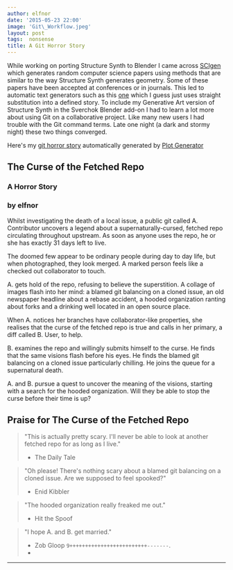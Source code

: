 ```yaml
---
author: elfnor
date: '2015-05-23 22:00'
image: 'Git\_Workflow.jpeg'
layout: post
tags:  nonsense
title: A Git Horror Story
---
```


While working on porting Structure Synth to Blender I came across [SCIgen](http://pdos.csail.mit.edu/scigen/) which generates random computer science papers using methods that are similar to the way Structure Synth generates geometry. Some of these papers have been accepted at conferences or in journals. This led to automatic text generators such as this [one](http://www.plot-generator.org.uk/) which I guess just uses straight substitution into a defined story. To include my Generative Art version of Structure Synth in the Sverchok Blender add-on I had to learn a lot more about using Git on a collaborative project. Like many new users I had trouble with the Git command terms. Late one night (a dark and stormy night) these two things converged.

Here\'s my [git horror story](http://www.plot-generator.org.uk/lbs9ew/curse-of-fetched-repo.html) automatically generated by [Plot Generator](http://www.plot-generator.org.uk/)

## The Curse of the Fetched Repo

### A Horror Story

### by elfnor

Whilst investigating the death of a local issue, a public git called A. Contributor uncovers a legend about a supernaturally-cursed, fetched repo circulating throughout upstream. As soon as anyone uses the repo, he or she has exactly 31 days left to live.

The doomed few appear to be ordinary people during day to day life, but when photographed, they look merged. A marked person feels like a checked out collaborator to touch.

A. gets hold of the repo, refusing to believe the superstition. A collage of images flash into her mind: a blamed git balancing on a cloned issue, an old newspaper headline about a rebase accident, a hooded organization ranting about forks and a drinking well located in an open source place.

When A. notices her branches have collaborator-like properties, she realises that the curse of the fetched repo is true and calls in her primary, a diff called B. User, to help.

B. examines the repo and willingly submits himself to the curse. He finds that the same visions flash before his eyes. He finds the blamed git balancing on a cloned issue particularly chilling. He joins the queue for a supernatural death.

A. and B. pursue a quest to uncover the meaning of the visions, starting with a search for the hooded organization. Will they be able to stop the curse before their time is up?

## Praise for The Curse of the Fetched Repo

> \"This is actually pretty scary. I\'ll never be able to look at another fetched repo for as long as I live.\"
> - The Daily Tale

> \"Oh please! There\'s nothing scary about a blamed git balancing on a cloned issue. Are we supposed to feel spooked?\"
> - Enid Kibbler

> \"The hooded organization really freaked me out.\"
> - Hit the Spoof

> \"I hope A. and B. get married.\"
> - Zob Gloop
> `9+++++++++++++++++++++++++-------`.
> -

------------------------------------------------------------------------
